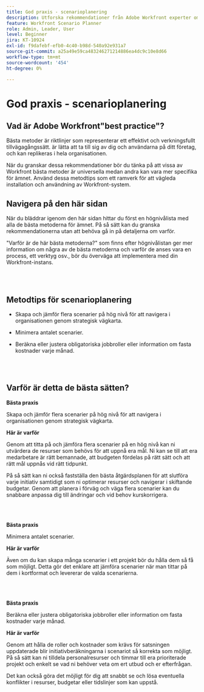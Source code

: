 ```yaml
---
title: God praxis - scenarioplanering
description: Utforska rekommendationer från Adobe Workfront experter om verktyget Scenarioplanering.
feature: Workfront Scenario Planner
role: Admin, Leader, User
level: Beginner
jira: KT-10924
exl-id: f9dafebf-efb0-4c40-b98d-540a92e931a7
source-git-commit: a25a49e59ca483246271214886ea4dc9c10e8d66
workflow-type: tm+mt
source-wordcount: '454'
ht-degree: 0%

---
```


# God praxis - scenarioplanering

## Vad är Adobe Workfront&quot;best practice&quot;?

Bästa metoder är riktlinjer som representerar ett effektivt och verkningsfullt tillvägagångssätt. är lätta att ta till sig av dig och användarna på ditt företag, och kan replikeras i hela organisationen.

När du granskar dessa rekommendationer bör du tänka på att vissa av Workfront bästa metoder är universella medan andra kan vara mer specifika för ämnet. Använd dessa metodtips som ett ramverk för att vägleda installation och användning av Workfront-system.

## Navigera på den här sidan

När du bläddrar igenom den här sidan hittar du först en högnivålista med alla de bästa metoderna för ämnet. På så sätt kan du granska rekommendationerna utan att behöva gå in på detaljerna om varför.

&quot;Varför är de här bästa metoderna?&quot; som finns efter högnivålistan ger mer information om några av de bästa metoderna och varför de anses vara en process, ett verktyg osv., bör du överväga att implementera med din Workfront-instans.

</br>
</br>

## Metodtips för scenarioplanering

* Skapa och jämför flera scenarier på hög nivå för att navigera i organisationen genom strategisk vägkarta.

* Minimera antalet scenarier.

* Beräkna eller justera obligatoriska jobbroller eller information om fasta kostnader varje månad.

</br>
</br>

## Varför är detta de bästa sätten?

**Bästa praxis**

Skapa och jämför flera scenarier på hög nivå för att navigera i organisationen genom strategisk vägkarta.



**Här är varför**

Genom att titta på och jämföra flera scenarier på en hög nivå kan ni utvärdera de resurser som behövs för att uppnå era mål. Ni kan se till att era medarbetare är rätt bemannade, att budgeten fördelas på rätt sätt och att rätt mål uppnås vid rätt tidpunkt.



På så sätt kan ni också fastställa den bästa åtgärdsplanen för att slutföra varje initiativ samtidigt som ni optimerar resurser och navigerar i skiftande budgetar. Genom att planera i förväg och väga flera scenarier kan du snabbare anpassa dig till ändringar och vid behov kurskorrigera.

</br>
</br>

**Bästa praxis**

Minimera antalet scenarier.



**Här är varför**

Även om du kan skapa många scenarier i ett projekt bör du hålla dem så få som möjligt. Detta gör det enklare att jämföra scenarier när man tittar på dem i kortformat och levererar de valda scenarierna.

</br>
</br>

**Bästa praxis**

Beräkna eller justera obligatoriska jobbroller eller information om fasta kostnader varje månad.

**Här är varför**

Genom att hålla de roller och kostnader som krävs för satsningen uppdaterade blir initiativberäkningarna i scenariot så korrekta som möjligt. På så sätt kan ni tilldela personalresurser och timmar till era prioriterade projekt och enkelt se vad ni behöver veta om ert utbud och er efterfrågan.



Det kan också göra det möjligt för dig att snabbt se och lösa eventuella konflikter i resurser, budgetar eller tidslinjer som kan uppstå.
